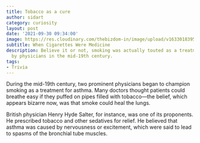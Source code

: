 ```yaml
---
title: Tobacco as a cure
author: sidart
category: curiosity
layout: post
date: '2021-09-30 09:34:00'
image: https://res.cloudinary.com/thebizdom-in/image/upload/v1633018395/Cigarettes_cure_Asthma_ebisrx.png
subtitle: When Cigarettes Were Medicine
description: Believe it or not, smoking was actually touted as a treatment for asthma
  by physicians in the mid-19th century.
tags:
- Trivia
---
```


During the mid-19th century, two prominent physicians began to champion smoking as a treatment for asthma. Many doctors thought patients could breathe easy if they puffed on pipes filled with tobacco—the belief, which appears bizarre now, was that smoke could heal the lungs. 

British physician Henry Hyde Salter, for instance, was one of its proponents. He prescribed tobacco and other sedatives for relief. He believed that asthma was caused by nervousness or excitement, which were said to lead to spasms of the bronchial tube muscles.

